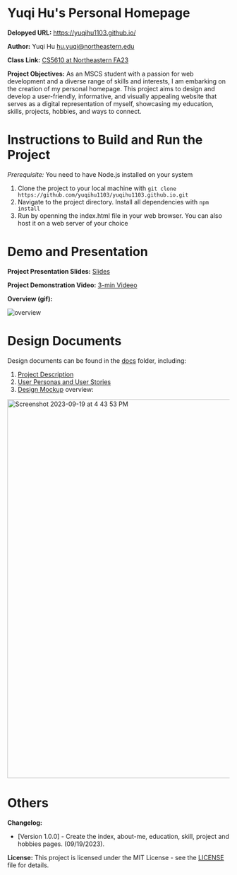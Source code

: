 # Yuqi Hu's Personal Homepage

**Delopyed URL:** https://yuqihu1103.github.io/

**Author:** Yuqi Hu hu.yuqi@northeastern.edu

**Class Link:** [CS5610 at Northeastern FA23](https://johnguerra.co/classes/webDevelopment_fall_2023/)

**Project Objectives:**
As an MSCS student with a passion for web development and a diverse range of skills and interests,
I am embarking on the creation of my personal homepage. This project aims to design and develop a
user-friendly, informative, and visually appealing website that serves as a digital representation
of myself, showcasing my education, skills, projects, hobbies, and ways to connect.

# Instructions to Build and Run the Project

*Prerequisite:* You need to have Node.js installed on your system
1. Clone the project to your local machine with `git clone https://github.com/yuqihu1103/yuqihu1103.github.io.git`
2. Navigate to the project directory. Install all dependencies with `npm install`
3. Run by openning the index.html file in your web browser. You can also host it on a web server of your choice

# Demo and Presentation

**Project Presentation Slides:** [Slides](https://docs.google.com/presentation/d/1C1mstLbUyo__t5aylAu0zO8KA4uahiUQsfkcisEyFYU/edit?usp=sharing)

**Project Demonstration Video:** [3-min Videeo](https://youtu.be/aBV7YpzBmVQ)

**Overview (gif):**

![overview](https://github.com/yuqihu1103/Personal-Homepage/assets/133090163/24f6db15-bd56-4ff6-ba8b-aeca4e026313)

# Design Documents

Design documents can be found in the [docs](docs) folder, including:
1. [Project Description](docs/project-description.txt)
2. [User Personas and User Stories](docs/user-personas-and-stories.txt)
3. [Design Mockup](docs/design-mockup.pdf)  overview:
<img width="857" alt="Screenshot 2023-09-19 at 4 43 53 PM" src="https://github.com/yuqihu1103/Personal-Homepage/assets/133090163/1c91c863-fd7a-4a5b-b6c2-8be353f95bbe">


# Others

**Changelog:**

- [Version 1.0.0] - Create the index, about-me, education, skill, project and hobbies pages. (09/19/2023).


**License:** This project is licensed under the MIT License - see the [LICENSE](LICENSE) file for details.
